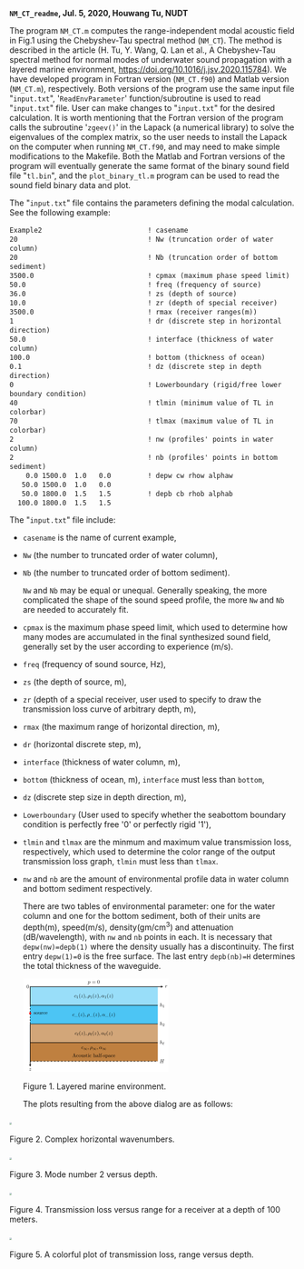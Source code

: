 **`NM_CT_readme`, Jul. 5, 2020, Houwang Tu, NUDT**

The program `NM_CT.m` computes the range-independent modal acoustic field in
Fig.1 using the Chebyshev-Tau spectral method (`NM_CT`). The method is
described in the article (H. Tu, Y. Wang, Q. Lan et al., A Chebyshev-Tau
spectral method for normal modes of underwater sound propagation with a
layered marine environment, https://doi.org/10.1016/j.jsv.2020.115784).
We have developed program in Fortran version (`NM_CT.f90`) and Matlab
version (`NM_CT.m`), respectively. Both versions of the program use the
same input file "`input.txt`", '`ReadEnvParameter`' function/subroutine is used
to read "`input.txt`" file. User can make changes to "`input.txt`" for the
desired calculation. It is worth mentioning that the Fortran version of
the program calls the subroutine '`zgeev()`' in the Lapack (a numerical
library) to solve the eigenvalues of the complex matrix, so the user
needs to install the Lapack on the computer when running `NM_CT.f90`, and
may need to make simple modifications to the Makefile. Both the Matlab
and Fortran versions of the program will eventually generate the same
format of the binary sound field file "`tl.bin`", and the
`plot_binary_tl.m` program can be used to read the sound field binary
data and plot.

The "`input.txt`" file contains the parameters defining the modal
calculation. See the following example:

```
Example2                          ! casename
20                                ! Nw (truncation order of water column)
20                                ! Nb (truncation order of bottom sediment)
3500.0                            ! cpmax (maximum phase speed limit)
50.0                              ! freq (frequency of source)
36.0                              ! zs (depth of source)
10.0                              ! zr (depth of special receiver)
3500.0                            ! rmax (receiver ranges(m))
1                                 ! dr (discrete step in horizontal direction)
50.0                              ! interface (thickness of water column)
100.0                             ! bottom (thickness of ocean)
0.1                               ! dz (discrete step in depth direction)
0                                 ! Lowerboundary (rigid/free lower boundary condition)
40                                ! tlmin (minimum value of TL in colorbar)
70                                ! tlmax (maximum value of TL in colorbar)
2                                 ! nw (profiles' points in water column)
2                                 ! nb (profiles' points in bottom sediment)
    0.0 1500.0  1.0   0.0         ! depw cw rhow alphaw
   50.0 1500.0  1.0   0.0
   50.0 1800.0  1.5   1.5         ! depb cb rhob alphab
  100.0 1800.0  1.5   1.5

```

The "`input.txt`" file include:

*  `casename` is the name of current example,

* `Nw` (the number to truncated
  order of water column), 

* `Nb` (the number to truncated order of bottom
  sediment). 

  `Nw` and `Nb` may be equal or unequal. Generally speaking, the
  more complicated the shape of the sound speed profile, the more `Nw` and
  `Nb` are needed to accurately fit.

* `cpmax` is the maximum phase speed limit, which used to determine how many
  modes are accumulated in the final synthesized sound field, generally
  set by the user according to experience (m/s). 

* `freq` (frequency of sound
  source, Hz), 

* `zs` (the depth of source, m), 

* `zr` (depth of a special
  receiver, user used to specify to draw the transmission loss curve of
  arbitrary depth, m), 

* `rmax` (the maximum range of horizontal direction,
  m), 

* `dr` (horizontal discrete step, m),

*  `interface` (thickness of water column, m),

* `bottom` (thickness of ocean, m), `interface` must less than `bottom`, 

* `dz` (discrete step size in
  depth direction, m),

*  `Lowerboundary` (User used to specify whether the seabottom
  boundary condition is perfectly free '0' or perfectly rigid '1'), 

* `tlmin`
  and `tlmax` are the minmum and maximum value transmission loss,
  respectively, which used to determine the color range of the output
  transmission loss graph, `tlmin` must less than `tlmax`.

* `nw` and `nb` are the amount of environmental profile data in water
  column and bottom sediment respectively. 

  There are two tables of
  environmental parameter: one for the water column and one for the bottom
  sediment, both of their units are depth(m), speed(m/s),
  density(gm/cm$^3$) and attenuation (dB/wavelength), with `nw` and `nb`
  points in each. It is necessary that `depw(nw)=depb(1)` where the
  density usually has a discontinuity. The first entry `depw(1)=0` is the
  free surface. The last entry `depb(nb)=H` determines the total thickness
  of the waveguide. 

  <img src="img/env.png" style="zoom:25%;" />

  Figure 1. Layered marine environment.

  The plots resulting from the above dialog are as
  follows:

<img src="img/d1.png" style="zoom:25%;" />

Figure 2. Complex horizontal wavenumbers.

<img src="img/d2.png" style="zoom:25%;" />

Figure 3. Mode number 2 versus depth.

<img src="img/d3.png" style="zoom:25%;" />

Figure 4. Transmission loss versus range for a receiver at a depth of
100 meters.

<img src="img/d4.png" style="zoom:25%;" />

Figure 5. A colorful plot of transmission loss, range versus depth.
